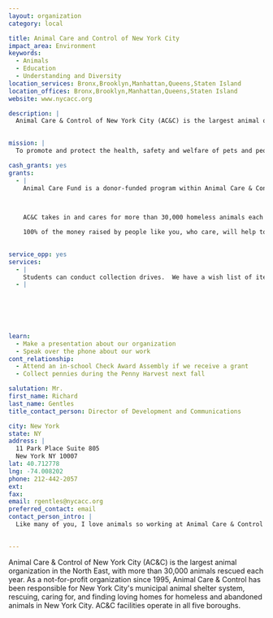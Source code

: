 ```yaml
---
layout: organization
category: local

title: Animal Care and Control of New York City
impact_area: Environment
keywords: 
  - Animals
  - Education
  - Understanding and Diversity
location_services: Bronx,Brooklyn,Manhattan,Queens,Staten Island
location_offices: Bronx,Brooklyn,Manhattan,Queens,Staten Island
website: www.nycacc.org

description: |
  Animal Care & Control of New York City (AC&C) is the largest animal organization in the North East, with more than 30,000 animals rescued each year. As a not-for-profit organization since 1995, Animal Care & Control has been responsible for New York City's municipal animal shelter system, rescuing, caring for, and finding loving homes for homeless and abandoned animals in New York City. AC&C facilities operate in all five boroughs. 

  
mission: |
  To promote and protect the health, safety and welfare of pets and people in New York City.

cash_grants: yes
grants: 
  - |
    Animal Care Fund is a donor-funded program within Animal Care & Control of NYC.

    

    AC&C takes in and cares for more than 30,000 homeless animals each year that have no other place to go.  Animal Care is dedicated to raising funds to create a comfortable and happy environment for the animals in the Centers.  

    100% of the money raised by people like you, who care, will help to save the lives of shelter pets.  $1 a day helps feed a shelter pet!

    
service_opp: yes
services: 
  - |
    Students can conduct collection drives.  We have a wish list of items we need on our website at nycacc.org.  For example, cat and dog toys and blankets.
  - |
    

    

     

learn: 
  - Make a presentation about our organization
  - Speak over the phone about our work
cont_relationship: 
  - Attend an in-school Check Award Assembly if we receive a grant
  - Collect pennies during the Penny Harvest next fall

salutation: Mr.
first_name: Richard
last_name: Gentles
title_contact_person: Director of Development and Communications

city: New York
state: NY
address: |
  11 Park Place Suite 805  
  New York NY 10007
lat: 40.712778
lng: -74.008202
phone: 212-442-2057
ext: 
fax: 
email: rgentles@nycacc.org
preferred_contact: email
contact_person_intro: |
  Like many of you, I love animals so working at Animal Care & Control is the perfect job for me.  We take care of more than 30,000 animals each year.  Imagine having 600 animals show up at your door each week in need of someone to take care of them.  The animals include dogs, cats, rabbits, goats, sheep, chickens, cows, snakes, turtles and even a tiger.  All the animals need to be fed, walked, cages cleaned, and given toys and blankets each day.  AC&C has worked with Common Cents schools in the past and the money we receive helps us to take good care of the animals in our shelters until we can find them a permanent home.  

   
---
```

Animal Care & Control of New York City (AC&C) is the largest animal organization in the North East, with more than 30,000 animals rescued each year. As a not-for-profit organization since 1995, Animal Care & Control has been responsible for New York City's municipal animal shelter system, rescuing, caring for, and finding loving homes for homeless and abandoned animals in New York City. AC&C facilities operate in all five boroughs. 

